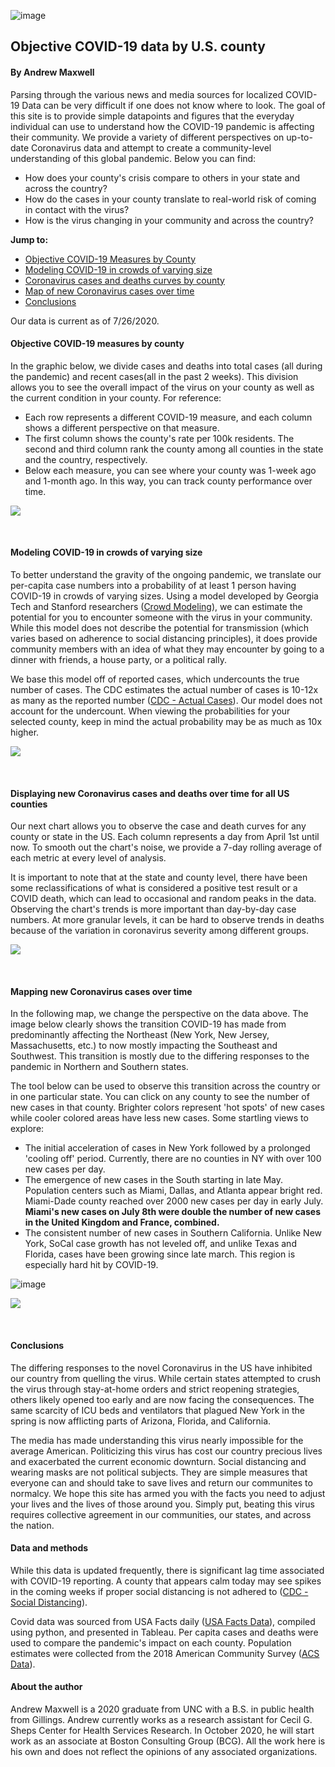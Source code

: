 <!-- Global site tag (gtag.js) - Google Analytics -->
<script async src="https://www.googletagmanager.com/gtag/js?id=UA-172377354-1"></script>
<script>
  window.dataLayer = window.dataLayer || [];
  function gtag(){dataLayer.push(arguments);}
  gtag('js', new Date());

  gtag('config', 'UA-172377354-1');
</script>

![image](https://user-images.githubusercontent.com/67279800/87460136-5fdbbc80-c5da-11ea-9731-4114f1f8354b.png)

## Objective COVID-19 data by U.S. county
#### By Andrew Maxwell

Parsing through the various news and media sources for localized COVID-19 Data can be very difficult if one does not know where to look. The goal of this site is to provide simple datapoints and figures that the everyday individual can use to understand how the COVID-19 pandemic is affecting their community. We provide a variety of different perspectives on up-to-date Coronavirus data and attempt to create a community-level understanding of this global pandemic. Below you can find:
- How does your county's crisis compare to others in your state and across the country?
- How do the cases in your county translate to real-world risk of coming in contact with the virus?
- How is the virus changing in your community and across the country?

**Jump to:**
- [Objective COVID-19 Measures by County](#objective-covid-19-measures-by-county)
- [Modeling COVID-19 in crowds of varying size](#modeling-covid-19-in-crowds-of-varying-size)
- [Coronavirus cases and deaths curves by county](#displaying-new-coronavirus-cases-and-deaths-over-time-for-all-us-counties)
- [Map of new Coronavirus cases over time](#mapping-new-coronavirus-cases-over-time)
- [Conclusions](#conclusions)

Our data is current as of 7/26/2020.

#### Objective COVID-19 measures by county
In the graphic below, we divide cases and deaths into total cases (all during the pandemic) and recent cases(all in the past 2 weeks). This division allows you to see the overall impact of the virus on your county as well as the current condition in your county. For reference:
- Each row represents a different COVID-19 measure, and each column shows a different perspective on that measure. 
- The first column shows the county's rate per 100k residents. The second and third column rank the county among all counties in the state and the country, respectively. 
- Below each measure, you can see where your county was 1-week ago and 1-month ago. In this way, you can track county performance over time. 

<body>
  <style>
    html
  </style>
 <div class='tableauPlaceholder' id='viz1593479889942' style='position: relative'><noscript><a href='#'><img alt=' ' src='https:&#47;&#47;public.tableau.com&#47;static&#47;images&#47;Co&#47;CommunityCovidTableau_v3&#47;Dashboard1&#47;1_rss.png' style='border: none' /></a></noscript><object class='tableauViz'  style='display:none;'><param name='host_url' value='https%3A%2F%2Fpublic.tableau.com%2F' /> <param name='embed_code_version' value='3' /> <param name='site_root' value='' /><param name='name' value='CommunityCovidTableau_v3&#47;Dashboard1' /><param name='tabs' value='no' /><param name='toolbar' value='yes' /><param name='static_image' value='https:&#47;&#47;public.tableau.com&#47;static&#47;images&#47;Co&#47;CommunityCovidTableau_v3&#47;Dashboard1&#47;1.png' /> <param name='animate_transition' value='yes' /><param name='display_static_image' value='yes' /><param name='display_spinner' value='yes' /><param name='display_overlay' value='yes' /><param name='display_count' value='yes' /><param name='language' value='en' /><param name='filter' value='publish=yes' /></object></div>                <script type='text/javascript'>                    var divElement = document.getElementById('viz1593479889942');                    var vizElement = divElement.getElementsByTagName('object')[0];                    if ( divElement.offsetWidth > 800 ) { vizElement.style.width='100%';vizElement.style.height=(divElement.offsetWidth*0.75)+'px';} else if ( divElement.offsetWidth > 500 ) { vizElement.style.width='100%';vizElement.style.height=(divElement.offsetWidth*0.75)+'px';} else { vizElement.style.width='100%';vizElement.style.height=(divElement.offsetWidth*1.77)+'px';}                     var scriptElement = document.createElement('script');                    scriptElement.src = 'https://public.tableau.com/javascripts/api/viz_v1.js';                    vizElement.parentNode.insertBefore(scriptElement, vizElement);                </script>
  </body>
<p>&nbsp;</p>


#### Modeling COVID-19 in crowds of varying size
To better understand the gravity of the ongoing pandemic, we translate our per-capita case numbers into a probability of at least 1 person having COVID-19 in crowds of varying sizes. Using a model developed by Georgia Tech and Stanford researchers ([Crowd Modeling](https://covid19risk.biosci.gatech.edu/)), we can estimate the potential for you to encounter someone with the virus in your community. While this model does not describe the potential for transmission (which varies based on adherence to social distancing principles), it does provide community members with an idea of what they may encounter by going to a dinner with friends, a house party, or a political rally.

We base this model off of reported cases, which undercounts the true number of cases. The CDC estimates the actual number of cases is 10-12x as many as the reported number ([CDC - Actual Cases](https://www.cdc.gov/coronavirus/2019-ncov/cases-updates/commercial-lab-surveys.html)). Our model does not account for the undercount. When viewing the probabilities for your selected county, keep in mind the actual probability may be as much as 10x higher. 

<body>
  <style>
    html
  </style>
<div class='tableauPlaceholder' id='viz1594091521664' style='position: relative'><noscript><a href='#'><img alt=' ' src='https:&#47;&#47;public.tableau.com&#47;static&#47;images&#47;Co&#47;CommunityCovidTableau_Probability&#47;ProbabilityDash&#47;1_rss.png' style='border: none' /></a></noscript><object class='tableauViz'  style='display:none;'><param name='host_url' value='https%3A%2F%2Fpublic.tableau.com%2F' /> <param name='embed_code_version' value='3' /> <param name='site_root' value='' /><param name='name' value='CommunityCovidTableau_Probability&#47;ProbabilityDash' /><param name='tabs' value='no' /><param name='toolbar' value='yes' /><param name='static_image' value='https:&#47;&#47;public.tableau.com&#47;static&#47;images&#47;Co&#47;CommunityCovidTableau_Probability&#47;ProbabilityDash&#47;1.png' /> <param name='animate_transition' value='yes' /><param name='display_static_image' value='yes' /><param name='display_spinner' value='yes' /><param name='display_overlay' value='yes' /><param name='display_count' value='yes' /><param name='language' value='en' /><param name='filter' value='publish=yes' /></object></div>                <script type='text/javascript'>                    var divElement = document.getElementById('viz1594091521664');                    var vizElement = divElement.getElementsByTagName('object')[0];                    if ( divElement.offsetWidth > 800 ) { vizElement.style.width='100%';vizElement.style.height=(divElement.offsetWidth*0.75)+'px';} else if ( divElement.offsetWidth > 500 ) { vizElement.style.width='100%';vizElement.style.height=(divElement.offsetWidth*0.75)+'px';} else { vizElement.style.width='100%';vizElement.style.height='727px';}                     var scriptElement = document.createElement('script');                    scriptElement.src = 'https://public.tableau.com/javascripts/api/viz_v1.js';                    vizElement.parentNode.insertBefore(scriptElement, vizElement);                </script>
  </body>
<p>&nbsp;</p>


#### Displaying new Coronavirus cases and deaths over time for all US counties
Our next chart allows you to observe the case and death curves for any county or state in the US. Each column represents a day from April 1st until now. To smooth out the chart's noise, we provide a 7-day rolling average of each metric at every level of analysis. 

It is important to note that at the state and county level, there have been some reclassifications of what is considered a positive test result or a COVID death, which can lead to occasional and random peaks in the data. Observing the chart's trends is more important than day-by-day case numbers. At more granular levels, it can be hard to observe trends in deaths because of the variation in coronavirus severity among different groups. 

<body>
  <style>
    html
  </style>
<div class='tableauPlaceholder' id='viz1595817263224' style='position: relative'><noscript><a href='#'><img alt=' ' src='https:&#47;&#47;public.tableau.com&#47;static&#47;images&#47;Co&#47;CommunityCovidTableau_Curves&#47;CurvesDash&#47;1_rss.png' style='border: none' /></a></noscript><object class='tableauViz'  style='display:none;'><param name='host_url' value='https%3A%2F%2Fpublic.tableau.com%2F' /> <param name='embed_code_version' value='3' /> <param name='site_root' value='' /><param name='name' value='CommunityCovidTableau_Curves&#47;CurvesDash' /><param name='tabs' value='no' /><param name='toolbar' value='yes' /><param name='static_image' value='https:&#47;&#47;public.tableau.com&#47;static&#47;images&#47;Co&#47;CommunityCovidTableau_Curves&#47;CurvesDash&#47;1.png' /> <param name='animate_transition' value='yes' /><param name='display_static_image' value='yes' /><param name='display_spinner' value='yes' /><param name='display_overlay' value='yes' /><param name='display_count' value='yes' /><param name='language' value='en' /><param name='filter' value='publish=yes' /></object></div>                <script type='text/javascript'>                    var divElement = document.getElementById('viz1595817263224');                    var vizElement = divElement.getElementsByTagName('object')[0];                    if ( divElement.offsetWidth > 800 ) { vizElement.style.width='100%';vizElement.style.height=(divElement.offsetWidth*0.75)+'px';} else if ( divElement.offsetWidth > 500 ) { vizElement.style.width='100%';vizElement.style.height=(divElement.offsetWidth*0.75)+'px';} else { vizElement.style.width='100%';vizElement.style.height=(divElement.offsetWidth*1.77)+'px';}                     var scriptElement = document.createElement('script');                    scriptElement.src = 'https://public.tableau.com/javascripts/api/viz_v1.js';                    vizElement.parentNode.insertBefore(scriptElement, vizElement);                </script>
    </body>
<p>&nbsp;</p>


#### Mapping new Coronavirus cases over time
In the following map, we change the perspective on the data above. The image below clearly shows the transition COVID-19 has made from predominantly affecting the Northeast (New York, New Jersey, Massachusetts, etc.) to now mostly impacting the Southeast and Southwest. This transition is mostly due to the differing responses to the pandemic in Northern and Southern states. 

The tool below can be used to observe this transition across the country or in one particular state. You can click on any county to see the number of new cases in that county. Brighter colors represent 'hot spots' of new cases while cooler colored areas have less new cases. Some startling views to explore:
- The initial acceleration of cases in New York followed by a prolonged 'cooling off' period. Currently, there are no counties in NY with over 100 new cases per day. 
- The emergence of new cases in the South starting in late May. Population centers such as Miami, Dallas, and Atlanta appear bright red. Miami-Dade county reached over 2000 new cases per day in early July. **Miami's new cases on July 8th were double the number of new cases in the United Kingdom and France, combined.**
- The consistent number of new cases in Southern California. Unlike New York, SoCal case growth has not leveled off, and unlike Texas and Florida, cases have been growing since late march. This region is especially hard hit by COVID-19. 

![image](https://user-images.githubusercontent.com/67279800/87197032-38c67780-c2c8-11ea-9fb9-9a341a22f3b6.png)

<body>
  <style>
    html
  </style>
<div class='tableauPlaceholder' id='viz1595819395204' style='position: relative'><noscript><a href='#'><img alt=' ' src='https:&#47;&#47;public.tableau.com&#47;static&#47;images&#47;Co&#47;CommunityCovidTableau_Map&#47;Dashboard2&#47;1_rss.png' style='border: none' /></a></noscript><object class='tableauViz'  style='display:none;'><param name='host_url' value='https%3A%2F%2Fpublic.tableau.com%2F' /> <param name='embed_code_version' value='3' /> <param name='site_root' value='' /><param name='name' value='CommunityCovidTableau_Map&#47;Dashboard2' /><param name='tabs' value='no' /><param name='toolbar' value='yes' /><param name='static_image' value='https:&#47;&#47;public.tableau.com&#47;static&#47;images&#47;Co&#47;CommunityCovidTableau_Map&#47;Dashboard2&#47;1.png' /> <param name='animate_transition' value='yes' /><param name='display_static_image' value='yes' /><param name='display_spinner' value='yes' /><param name='display_overlay' value='yes' /><param name='display_count' value='yes' /><param name='language' value='en' /><param name='filter' value='publish=yes' /></object></div>                <script type='text/javascript'>                    var divElement = document.getElementById('viz1595819395204');                    var vizElement = divElement.getElementsByTagName('object')[0];                    if ( divElement.offsetWidth > 800 ) { vizElement.style.width='100%';vizElement.style.height=(divElement.offsetWidth*0.75)+'px';} else if ( divElement.offsetWidth > 500 ) { vizElement.style.width='100%';vizElement.style.height=(divElement.offsetWidth*0.75)+'px';} else { vizElement.style.width='100%';vizElement.style.height=(divElement.offsetWidth*1.77)+'px';}                     var scriptElement = document.createElement('script');                    scriptElement.src = 'https://public.tableau.com/javascripts/api/viz_v1.js';                    vizElement.parentNode.insertBefore(scriptElement, vizElement);                </script>
  </body>
<p>&nbsp;</p>

#### Conclusions
The differing responses to the novel Coronavirus in the US have inhibited our country from quelling the virus. While certain states attempted to crush the virus through stay-at-home orders and strict reopening strategies, others likely opened too early and are now facing the consequences. The same scarcity of ICU beds and ventilators that plagued New York in the spring is now afflicting parts of Arizona, Florida, and California. 

The media has made understanding this virus nearly impossible for the average American. Politicizing this virus has cost our country precious lives and exacerbated the current economic downturn. Social distancing and wearing masks are not political subjects. They are simple measures that everyone can and should take to save lives and return our communites to normalcy. We hope this site has armed you with the facts you need to adjust your lives and the lives of those around you. Simply put, beating this virus requires collective agreement in our communities, our states, and across the nation. 

#### Data and methods
While this data is updated frequently, there is significant lag time associated with COVID-19 reporting. A county that appears calm today may see spikes in the coming weeks if proper social distancing is not adhered to ([CDC - Social Distancing](https://www.cdc.gov/coronavirus/2019-ncov/prevent-getting-sick/social-distancing.html)). 

Covid data was sourced from USA Facts daily ([USA Facts Data](https://usafacts.org/visualizations/coronavirus-covid-19-spread-map/)), compiled using python, and presented in Tableau. Per capita cases and deaths were used to compare the pandemic's impact on each county. Population estimates were collected from the 2018 American Community Survey ([ACS Data](https://www.census.gov/programs-surveys/acs)). 

#### About the author
Andrew Maxwell is a 2020 graduate from UNC with a B.S. in public health from Gillings. Andrew currently works as a research assistant for Cecil G. Sheps Center for Health Services Research. In October 2020, he will start work as an associate at Boston Consulting Group (BCG). All the work here is his own and does not reflect the opinions of any associated organizations. 
